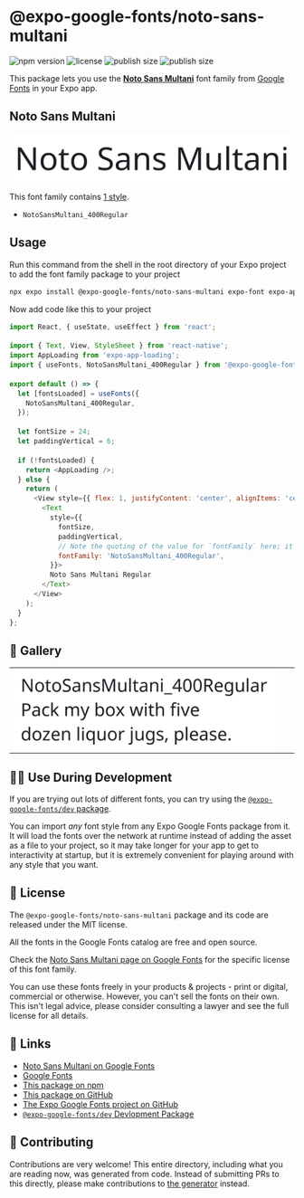 # @expo-google-fonts/noto-sans-multani

![npm version](https://flat.badgen.net/npm/v/@expo-google-fonts/noto-sans-multani)
![license](https://flat.badgen.net/github/license/expo/google-fonts)
![publish size](https://flat.badgen.net/packagephobia/install/@expo-google-fonts/noto-sans-multani)
![publish size](https://flat.badgen.net/packagephobia/publish/@expo-google-fonts/noto-sans-multani)

This package lets you use the [**Noto Sans Multani**](https://fonts.google.com/specimen/Noto+Sans+Multani) font family from [Google Fonts](https://fonts.google.com/) in your Expo app.

## Noto Sans Multani

![Noto Sans Multani](./font-family.png)

This font family contains [1 style](#-gallery).

- `NotoSansMultani_400Regular`

## Usage

Run this command from the shell in the root directory of your Expo project to add the font family package to your project
```sh
npx expo install @expo-google-fonts/noto-sans-multani expo-font expo-app-loading
```

Now add code like this to your project
```js
import React, { useState, useEffect } from 'react';

import { Text, View, StyleSheet } from 'react-native';
import AppLoading from 'expo-app-loading';
import { useFonts, NotoSansMultani_400Regular } from '@expo-google-fonts/noto-sans-multani';

export default () => {
  let [fontsLoaded] = useFonts({
    NotoSansMultani_400Regular,
  });

  let fontSize = 24;
  let paddingVertical = 6;

  if (!fontsLoaded) {
    return <AppLoading />;
  } else {
    return (
      <View style={{ flex: 1, justifyContent: 'center', alignItems: 'center' }}>
        <Text
          style={{
            fontSize,
            paddingVertical,
            // Note the quoting of the value for `fontFamily` here; it expects a string!
            fontFamily: 'NotoSansMultani_400Regular',
          }}>
          Noto Sans Multani Regular
        </Text>
      </View>
    );
  }
};

```

## 🔡 Gallery


||||
|-|-|-|
|![NotoSansMultani_400Regular](./NotoSansMultani_400Regular.ttf.png)||||


## 👩‍💻 Use During Development

If you are trying out lots of different fonts, you can try using the [`@expo-google-fonts/dev` package](https://github.com/expo/google-fonts/tree/master/font-packages/dev#readme).

You can import *any* font style from any Expo Google Fonts package from it. It will load the fonts
over the network at runtime instead of adding the asset as a file to your project, so it may take longer
for your app to get to interactivity at startup, but it is extremely convenient
for playing around with any style that you want.

## 📖 License

The `@expo-google-fonts/noto-sans-multani` package and its code are released under the MIT license.

All the fonts in the Google Fonts catalog are free and open source.

Check the [Noto Sans Multani page on Google Fonts](https://fonts.google.com/specimen/Noto+Sans+Multani) for the specific license of this font family.

You can use these fonts freely in your products & projects - print or digital, commercial or otherwise. However, you can't sell the fonts on their own. This isn't legal advice, please consider consulting a lawyer and see the full license for all details.

## 🔗 Links

- [Noto Sans Multani on Google Fonts](https://fonts.google.com/specimen/Noto+Sans+Multani)
- [Google Fonts](https://fonts.google.com/)
- [This package on npm](https://www.npmjs.com/package/@expo-google-fonts/noto-sans-multani)
- [This package on GitHub](https://github.com/expo/google-fonts/tree/master/font-packages/noto-sans-multani)
- [The Expo Google Fonts project on GitHub](https://github.com/expo/google-fonts)
- [`@expo-google-fonts/dev` Devlopment Package](https://github.com/expo/google-fonts/tree/master/font-packages/dev)

## 🤝 Contributing

Contributions are very welcome! This entire directory, including what you are reading now, was generated from code. Instead of submitting PRs to this directly, please make contributions to [the generator](https://github.com/expo/google-fonts/tree/master/packages/generator) instead.
